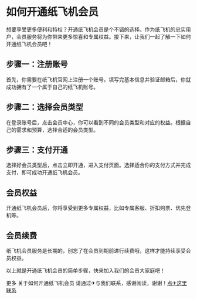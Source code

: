 # 如何开通纸飞机会员

想要享受更多便利和特权？开通纸飞机会员是个不错的选择。作为纸飞机的忠实用户，会员服务将为你带来更多惊喜和专属权益。接下来，让我们一起了解一下如何开通纸飞机会员吧！

## 步骤一：注册账号
首先，你需要在纸飞机官网上注册一个账号。填写完基本信息并验证邮箱后，你就成功拥有了一个属于自己的纸飞机账号。

## 步骤二：选择会员类型
在登录账号后，点击会员中心，你可以看到不同的会员类型和对应的权益。根据自己的需求和预算，选择合适的会员类型。

## 步骤三：支付开通
选择好会员类型后，点击立即开通，进入支付页面。选择适合你的支付方式并完成支付，即可成功开通纸飞机会员。

## 会员权益
开通纸飞机会员后，你将享受到更多专属权益，比如专属客服、折扣购票、优先登机等。

## 会员续费
纸飞机会员服务是长期的，别忘了在会员到期前进行续费哦，这样才能持续享受会员权益。

以上就是开通纸飞机会员的简单步骤，快来加入我们的会员大家庭吧！

更多 关于如何开通纸飞机会员 请通过✈与我们联系，感谢阅读，谢谢！[点✈这里联系](https://t.me/trxduihuandaqun)